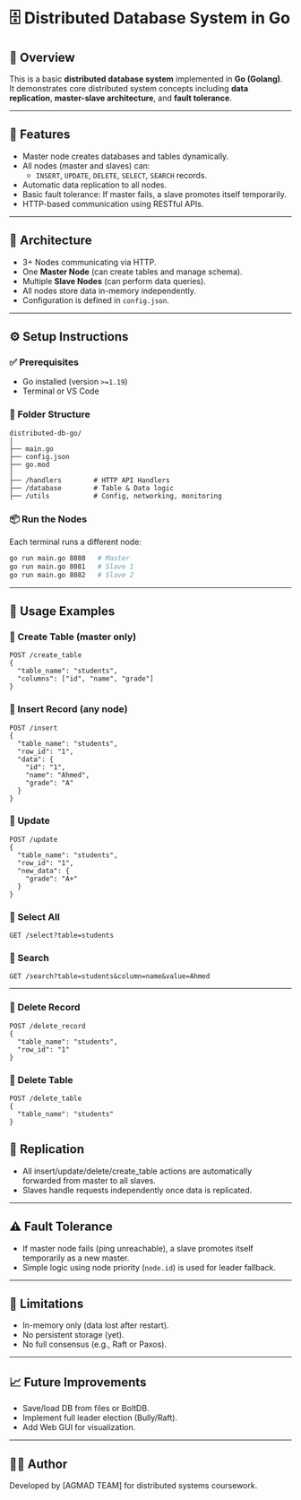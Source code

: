 
# 🗄️ Distributed Database System in Go

## 📌 Overview

This is a basic **distributed database system** implemented in **Go (Golang)**.  
It demonstrates core distributed system concepts including **data replication**, **master-slave architecture**, and **fault tolerance**.

---

## 🚀 Features

- Master node creates databases and tables dynamically.
- All nodes (master and slaves) can:
  - `INSERT`, `UPDATE`, `DELETE`, `SELECT`, `SEARCH` records.
- Automatic data replication to all nodes.
- Basic fault tolerance: If master fails, a slave promotes itself temporarily.
- HTTP-based communication using RESTful APIs.

---

## 🧱 Architecture

- 3+ Nodes communicating via HTTP.
- One **Master Node** (can create tables and manage schema).
- Multiple **Slave Nodes** (can perform data queries).
- All nodes store data in-memory independently.
- Configuration is defined in `config.json`.

---

## ⚙️ Setup Instructions

### ✅ Prerequisites

- Go installed (version `>=1.19`)
- Terminal or VS Code

### 📁 Folder Structure

```
distributed-db-go/
│
├── main.go
├── config.json
├── go.mod
│
├── /handlers        # HTTP API Handlers
├── /database        # Table & Data logic
├── /utils           # Config, networking, monitoring
```

### 📦 Run the Nodes

Each terminal runs a different node:

```bash
go run main.go 8080   # Master
go run main.go 8081   # Slave 1
go run main.go 8082   # Slave 2
```

---

## 🧪 Usage Examples

### 📌 Create Table (master only)

```http
POST /create_table
{
  "table_name": "students",
  "columns": ["id", "name", "grade"]
}
```

### 📌 Insert Record (any node)

```http
POST /insert
{
  "table_name": "students",
  "row_id": "1",
  "data": {
    "id": "1",
    "name": "Ahmed",
    "grade": "A"
  }
}
```

### 📌 Update

```http
POST /update
{
  "table_name": "students",
  "row_id": "1",
  "new_data": {
    "grade": "A+"
  }
}
```

### 📌 Select All

```http
GET /select?table=students
```

### 📌 Search

```http
GET /search?table=students&column=name&value=Ahmed
```

---

### 📌 Delete Record

```http
POST /delete_record
{
  "table_name": "students",
  "row_id": "1"
}
```

### 📌 Delete Table

```http
POST /delete_table
{
  "table_name": "students"
}
```

## 🔁 Replication

- All insert/update/delete/create_table actions are automatically forwarded from master to all slaves.
- Slaves handle requests independently once data is replicated.

---

## ⚠️ Fault Tolerance

- If master node fails (ping unreachable), a slave promotes itself temporarily as a new master.
- Simple logic using node priority (`node.id`) is used for leader fallback.

---

## 📌 Limitations

- In-memory only (data lost after restart).
- No persistent storage (yet).
- No full consensus (e.g., Raft or Paxos).

---

## 📈 Future Improvements

- Save/load DB from files or BoltDB.
- Implement full leader election (Bully/Raft).
- Add Web GUI for visualization.

---

## 👨‍💻 Author

Developed by [AGMAD TEAM] for distributed systems coursework.
